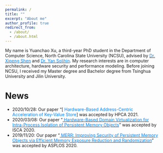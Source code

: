 ```yaml
---
permalink: /
title: ""
excerpt: "About me"
author_profile: true
redirect_from:
  - /about/
  - /about.html
---
```


My name is Yuanchao Xu, a third-year PhD student in the Department of Computer Science, North Carolina State University (NCSU), advised by [<font color="#0081ff">Dr. Xipeng Shen</font>](https://people.engr.ncsu.edu/xshen5/) and [<font color="#0081ff">Dr. Yan Solihin</font>](https://sites.google.com/view/arpers). My research interests are in computer architecture, hardware security and performance modeling. Before joining NCSU, I received my Master degree and Bachelor degree from Tsinghua University and Jilin University.


News
======

* 2020/10/28: Our paper “[<font color="#0081ff"> Hardware-Based Address-Centric Acceleration of Key-Value Store</font>] was accepted by HPCA 2021.
* 2020/03/08: Our paper “[<font color="#0081ff"> Hardware-Based Domain Virtualization for Intra-Process Isolation of Persistent Memory Objects</font>](http://yuanchaoxu6.github.io/files/isca20.pdf)” was accepted by ISCA 2020.
* 2019/11/20: Our paper “[<font color="#0081ff"> MERR: Improving Security of Persistent Memory Objects via Efficient Memory Exposure Reduction and Randomization</font>](http://yuanchaoxu6.github.io/files/asplos20.pdf)” was accepted by ASPLOS 2020.
